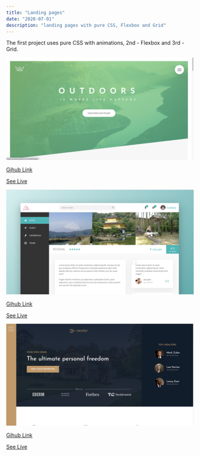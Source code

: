 ```yaml
---
title: "Landing pages"
date: "2020-07-01"
description: "landing pages with pure CSS, Flexbox and Grid"
---
```


The first project uses pure CSS with animations, 2nd - Flexbox and 3rd - Grid.

<img src="https://github.com/Svetanek/gatsby-blog/raw/master/src/images/travel-with-me.png" alt="screenshot travel website1" class="project-img"/>

<a href="https://github.com/Svetanek/TravelWithMe" class="project-link">Gihub Link</a>

<a href="https://svetanek.github.io/TravelWithMe/" class="project-link">See Live</a>

<img src="https://github.com/Svetanek/gatsby-blog/raw/master/src/images/travel-with-me2.png" alt="screenshot travel website2" class="project-img"/>

<a href="https://github.com/Svetanek/TravelWithMe2" class="project-link">Gihub Link</a>

<a href="https://svetanek.github.io/TravelWithMe2/" class="project-link">See Live</a>

<img src="https://github.com/Svetanek/gatsby-blog/raw/master/src/images/restate-page.png" alt="screenshot real estate website" class="project-img"/>

<a href="https://github.com/Svetanek/REstatePage" class="project-link">Gihub Link</a>

<a href="https://svetanek.github.io/REstatePage/" class="project-link">See Live</a>
